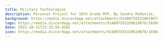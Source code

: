 ```yaml
---
title: Military Technologies
description: Personal Project for 10th Grade MYP, By Sandro McKenzie.
background: https://media.discordapp.net/attachments/914897555320619079/1076577486957203616/aircraft-jet-fighter-silhouette-night-wallpaper-preview.png?width=718&height=496
logo: https://media.discordapp.net/attachments/914897555320619079/1036610362562326579/kindpng_259742.png?width=452&height=452
date: 2022-10-31T13:33:59.450Z
icon: https://media.discordapp.net/attachments/914897555320619079/1036610362562326579/kindpng_259742.png?width=452&height=452
---
```

